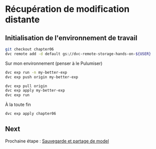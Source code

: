 # Récupération de modification distante

## Initialisation de l'environnement de travail

```bash
git checkout chapter06
dvc remote add -d default gs://dvc-remote-storage-hands-on-${USER}
```

Sur mon environnement (penser à le Pulumiser)
```bash
dvc exp run -n my-better-exp
dvc exp push origin my-better-exp
```

```bash
dvc exp pull origin
dvc exp apply my-better-exp
dvc exp run
```

À la toute fin
```bash
dvc exp apply chapter06
```

## Next

Prochaine étape : [Sauvegarde et partage de model](07.model-registry.md)
